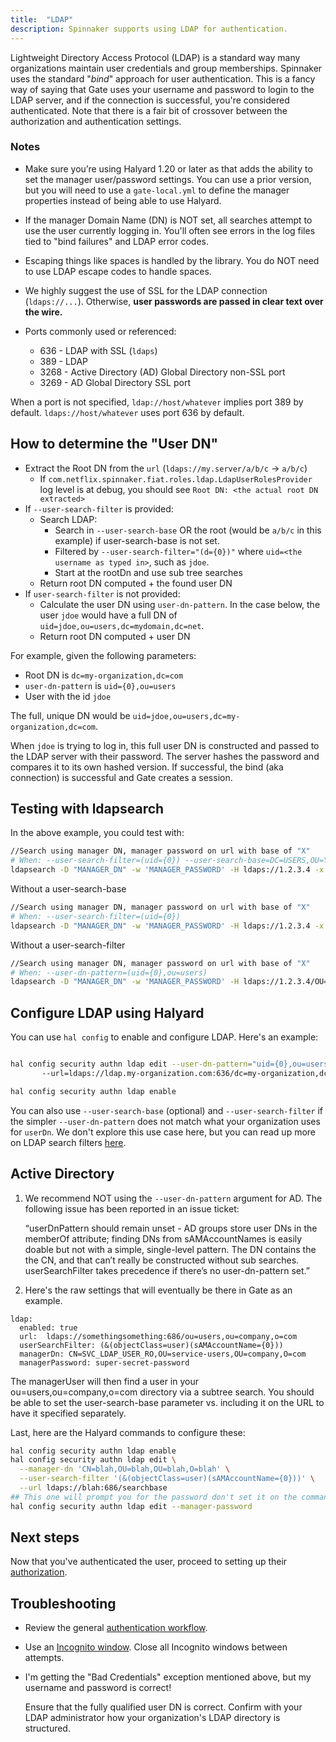 ```yaml
---
title:  "LDAP"
description: Spinnaker supports using LDAP for authentication. 
---
```


Lightweight Directory Access Protocol (LDAP) is a standard way many organizations maintain user
credentials and group memberships. Spinnaker uses the standard "*bind*" approach for user
authentication. This is a fancy way of saying that Gate uses your username and password to login
to the LDAP server, and if the connection is successful, you're considered authenticated.  Note that there is a
fair bit of crossover between the authorization and authentication settings. 


### Notes

*  Make sure you’re using Halyard 1.20 or later as that adds the ability to set the manager user/password settings. 
You can use a prior version, but you will need to use a `gate-local.yml` to define the manager properties instead of being able
to use Halyard.

* If the manager Domain Name (DN) is NOT set, all searches attempt to use the user currently logging in.  You'll often see errors
in the log files tied to "bind failures" and LDAP error codes.

* Escaping things like spaces is handled by the library.  You do NOT need to use LDAP escape codes to handle spaces.  

* We highly suggest the use of SSL for the LDAP connection (`ldaps://...`). Otherwise, **user passwords are passed in 
clear text over the wire.**

* Ports commonly used or referenced:
    *  636 - LDAP with SSL (`ldaps`)
    *  389 - LDAP 
    *  3268 - Active Directory (AD) Global Directory non-SSL port
    *  3269 - AD Global Directory SSL port

When a port is not specified, `ldap://host/whatever` implies port 389 by default.  `ldaps://host/whatever` uses port 636 by 
default.

## How to determine the "User DN" 

- Extract the Root DN from the `url` (`ldaps://my.server/a/b/c` → `a/b/c`)
    - If `com.netflix.spinnaker.fiat.roles.ldap.LdapUserRolesProvider` log level is at debug, you should 
    see `Root DN: <the actual root DN extracted>`
- If `--user-search-filter` is provided:
    - Search LDAP:
        - Search in  `--user-search-base` OR the root (would be `a/b/c` in this example) if user-search-base is not set.
        - Filtered by `--user-search-filter="(d={0})"` where `uid=<the username as typed in>`, such as `jdoe`.
        - Start at the rootDn and use sub tree searches
    - Return root DN computed + the found user DN
- If `user-search-filter` is not provided:
    - Calculate the user DN using `user-dn-pattern`.  In the case below, the user `jdoe` would have a full DN of
    `uid=jdoe,ou=users,dc=mydomain,dc=net`.
    - Return root DN computed + user DN
    

For example, given the following parameters:

* Root DN is `dc=my-organization,dc=com` 
* `user-dn-pattern` is `uid={0},ou=users`
* User with the id `jdoe`

The full, unique DN would be `uid=jdoe,ou=users,dc=my-organization,dc=com`.

When `jdoe` is trying to log in, this full user DN is constructed and passed to the LDAP server with
their password. The server hashes the password and compares it to its own hashed version. If
successful, the bind (aka connection) is successful and Gate creates a session.

## Testing with ldapsearch

In the above example, you could test with:

```bash
//Search using manager DN, manager password on url with base of "X"
# When: --user-search-filter=(uid={0}) --user-search-base=DC=USERS,OU=Y,O=io 
ldapsearch -D "MANAGER_DN" -w 'MANAGER_PASSWORD' -H ldaps://1.2.3.4 -x -b "DC=USERS,OU=Y,O=io" "(UID=USERNAME)"
```
Without a user-search-base
```bash
//Search using manager DN, manager password on url with base of "X"
# When: --user-search-filter=(uid={0}) 
ldapsearch -D "MANAGER_DN" -w 'MANAGER_PASSWORD' -H ldaps://1.2.3.4 -x   "(UID=USERNAME})"
```
Without a user-search-filter
```bash
//Search using manager DN, manager password on url with base of "X"
# When: --user-dn-pattern=(uid={0},ou=users) 
ldapsearch -D "MANAGER_DN" -w 'MANAGER_PASSWORD' -H ldaps://1.2.3.4/OU=Y,O=io -x "(CN=USERNAME,OU=users,OU=Y,O=IO))"
```

## Configure LDAP using Halyard

You can use `hal config` to enable and configure LDAP. Here's an example:

```bash

hal config security authn ldap edit --user-dn-pattern="uid={0},ou=users" \ 
       --url=ldaps://ldap.my-organization.com:636/dc=my-organization,dc=com

hal config security authn ldap enable
```

You can also use `--user-search-base` (optional) and `--user-search-filter` if the simpler
`--user-dn-pattern` does not match what your organization uses for `userDn`. We don't explore this
use case here, but you can read up more on LDAP search filters
[here](https://confluence.atlassian.com/kb/how-to-write-ldap-search-filters-792496933.html).


## Active Directory

1. We recommend NOT using the `--user-dn-pattern` argument for AD. The following issue has been reported in an issue ticket:
 
    “userDnPattern should remain unset - AD groups store user DNs in the memberOf attribute; finding DNs from sAMAccountNames is easily doable but not with a simple, single-level pattern. The DN contains the the CN, and that can’t really be constructed without sub searches. userSearchFilter takes precedence if there’s no user-dn-pattern set.”

1. Here's the raw settings that will eventually be there in Gate as an example.
```
ldap:
  enabled: true
  url:  ldaps://somethingsomething:686/ou=users,ou=company,o=com
  userSearchFilter: (&(objectClass=user)(sAMAccountName={0}))
  managerDn: CN=SVC_LDAP_USER_RO,OU=service-users,OU=company,O=com
  managerPassword: super-secret-password
```
The managerUser will then find a user in your ou=users,ou=company,o=com directory via a subtree search. You 
should be able to set the user-search-base parameter vs. including it on the URL to have it specified separately.

Last, here are the Halyard commands to configure these:
```bash
hal config security authn ldap enable
hal config security authn ldap edit \
  --manager-dn 'CN=blah,OU=blah,OU=blah,O=blah' \
  --user-search-filter '(&(objectClass=user)(sAMAccountName={0}))' \
  --url ldaps://blah:686/searchbase
## This one will prompt you for the password don't set it on the command
hal config security authn ldap edit --manager-password
```


## Next steps

Now that you've authenticated the user, proceed to setting up their [authorization](/docs/setup/other_config/security/authorization/).

## Troubleshooting

* Review the general [authentication workflow](/docs/reference/architecture/authz_authn/authentication//#workflow).

* Use an [Incognito window](/docs/setup/other_config/security/authentication#incognito-mode). Close all Incognito windows between attempts.

* I'm getting the "Bad Credentials" exception mentioned above, but my username and password is
correct!

    Ensure that the fully qualified user DN is correct. Confirm with your LDAP administrator how
    your organization's LDAP directory is structured.
